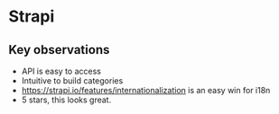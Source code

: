 # Strapi

## Key observations 

- API is easy to access
- Intuitive to build categories
- https://strapi.io/features/internationalization is an easy win for i18n
- 5 stars, this looks great.
